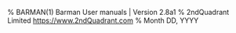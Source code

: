 % BARMAN(1) Barman User manuals | Version 2.8a1
% 2ndQuadrant Limited <https://www.2ndQuadrant.com>
% Month DD, YYYY
